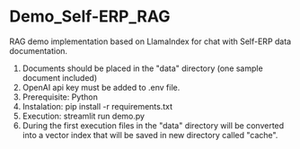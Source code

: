 # Demo_Self-ERP_RAG
RAG demo implementation based on LlamaIndex
for chat with Self-ERP data documentation.

1. Documents should be placed in the "data" directory (one sample document included)
2. OpenAI api key must be added to .env file.
3. Prerequisite: Python
4. Instalation: pip install -r requirements.txt
5. Execution: streamlit run demo.py
6. During the first execution files in the "data" directory will be converted into a vector index that will be saved in new directory called "cache".
